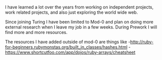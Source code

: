 I have learned a lot over the years from working on independent projects, work related projects, and also just exploring the world wide web.

Since joining Turing I have been limited to Mod-0 and plan on doing more external research when I leave my job in a few weeks. During Prework I will find more and more resources.

The resources I have added outside of mod-0 are things like
-http://ruby-for-beginners.rubymonstas.org/built_in_classes/hashes.html
-https://www.shortcutfoo.com/app/dojos/ruby-arrays/cheatsheet
